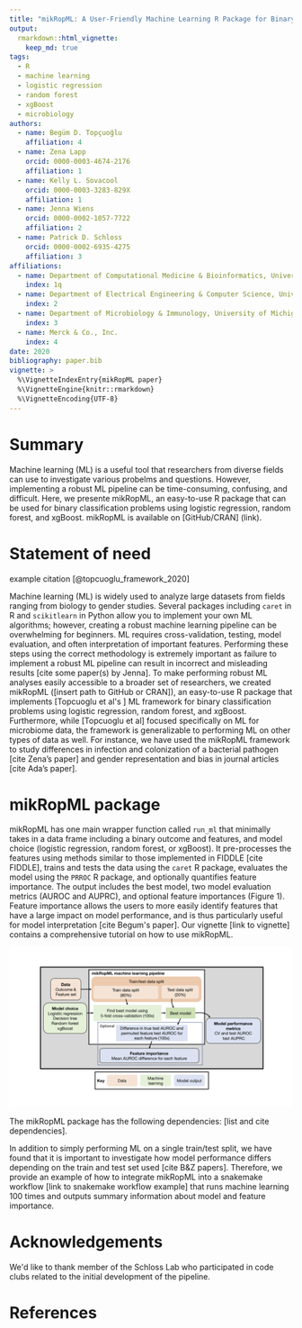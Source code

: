 ```yaml
---
title: "mikRopML: A User-Friendly Machine Learning R Package for Binary Classification Problems"
output: 
  rmarkdown::html_vignette:
    keep_md: true
tags:
  - R
  - machine learning
  - logistic regression
  - random forest
  - xgBoost
  - microbiology
authors:
  - name: Begüm D. Topçuoğlu
    affiliation: 4
  - name: Zena Lapp
    orcid: 0000-0003-4674-2176
    affiliation: 1
  - name: Kelly L. Sovacool
    orcid: 0000-0003-3283-829X
    affiliation: 1
  - name: Jenna Wiens
    orcid: 0000-0002-1057-7722
    affiliation: 2
  - name: Patrick D. Schloss
    orcid: 0000-0002-6935-4275
    affiliation: 3
affiliations:
  - name: Department of Computational Medicine & Bioinformatics, University of Michigan
    index: 1q
  - name: Department of Electrical Engineering & Computer Science, University of Michigan
    index: 2
  - name: Department of Microbiology & Immunology, University of Michigan
    index: 3
  - name: Merck & Co., Inc.
    index: 4
date: 2020
bibliography: paper.bib
vignette: >
  %\VignetteIndexEntry{mikRopML paper}
  %\VignetteEngine{knitr::rmarkdown}
  %\VignetteEncoding{UTF-8}
---
```





# Summary
Machine learning (ML) is a useful tool that researchers from diverse fields can use to investigate various probelms and questions. However, implementing a robust ML pipeline can be time-consuming, confusing, and difficult. Here, we presente mikRopML, an easy-to-use R package that can be used for binary classification problems using logistic regression, random forest, and xgBoost. mikRopML is available on [GitHub/CRAN] (link). 

# Statement of need

example citation [@topcuoglu_framework_2020]

Machine learning (ML) is widely used to analyze large datasets from fields ranging from biology to gender studies. Several packages including `caret` in R and `scikitlearn` in Python allow you to implement your own ML algorithms; however, creating a robust machine learning pipeline can be overwhelming for beginners. ML requires cross-validation, testing, model evaluation, and often interpretation of important features. Performing these steps using the correct methodology is extremely important as failure to implement a robust ML pipeline can result in incorrect and misleading results [cite some paper(s) by Jenna]. To make performing robust ML analyses easily accessible to a broader set of researchers, we created mikRopML ([insert path to GitHub or CRAN]), an easy-to-use R package that implements [Topcuoglu et al's ] ML framework for binary classification problems using logistic regression, random forest, and xgBoost. Furthermore, while [Topcuoglu et al] focused specifically on ML for microbiome data, the framework is generalizable to performing ML on other types of data as well. For instance, we have used the mikRopML framework to study differences in infection and colonization of a bacterial pathogen [cite Zena’s paper] and gender representation and bias in journal articles [cite Ada’s paper]. 

# mikRopML package

mikRopML has one main wrapper function called `run_ml` that minimally takes in a data frame including a binary outcome and features, and model choice (logistic regression, random forest, or xgBoost). It pre-processes the features using methods similar to those implemented in FIDDLE [cite FIDDLE], trains and tests the data using the `caret` R package, evaluates the model using the `PRROC` R package, and optionally quantifies feature importance. The output includes the best model, two model evaluation metrics (AUROC and AUPRC), and optional feature importances (Figure 1). Feature importance allows the users to more easily identify features that have a large impact on model performance, and is thus particularly useful for model interpretation [cite Begum's paper]. Our vignette [link to vignette] contains a comprehensive tutorial on how to use mikRopML.

![Figure 1. MikRopML pipeline](mikRopML-pipeline.png)

The mikRopML package has the following dependencies: [list and cite dependencies]. 

In addition to simply performing ML on a single train/test split, we have found that it is important to investigate how model performance differs depending on the train and test set used [cite B&Z papers]. Therefore, we provide an example of how to integrate mikRopML into a snakemake workflow [link to snakemake workflow example] that runs machine learning 100 times and outputs summary information about model and feature importance.

# Acknowledgements

We'd like to thank member of the Schloss Lab who participated in code clubs related to the initial development of the pipeline. 

# References
